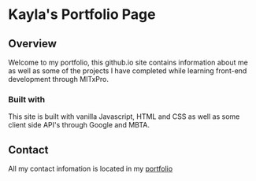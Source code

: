 # Kayla's Portfolio Page

## Overview

Welcome to my portfolio, this github.io site contains information about me as well as 
some of the projects I have completed while learning front-end development through MITxPro. 

### Built with

This site is built with vanilla Javascript, HTML and CSS as well as some client side API's through Google and MBTA.  

## Contact

All my contact infomation is located in my <a href="https://kayla-day.github.io/">portfolio</a>
